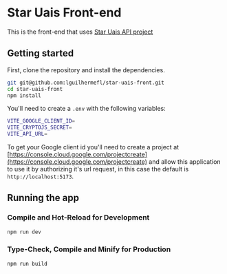 # Star Uais Front-end

This is the front-end that uses [Star Uais API project](https://github.com/lguilhermefl/star-uais-api)

## Getting started

First, clone the repository and install the dependencies.

```bash
git git@github.com:lguilhermefl/star-uais-front.git
cd star-uais-front
npm install
```

You'll need to create a `.env` with the following variables:

```bash
VITE_GOOGLE_CLIENT_ID=
VITE_CRYPTOJS_SECRET=
VITE_API_URL=
```

To get your Google client id you'll need to create a project at [https://console.cloud.google.com/projectcreate](https://console.cloud.google.com/projectcreate) and allow this application to use it by authorizing it's url request, in this case the default is `http://localhost:5173`.

## Running the app

### Compile and Hot-Reload for Development

```sh
npm run dev
```

### Type-Check, Compile and Minify for Production

```sh
npm run build
```
